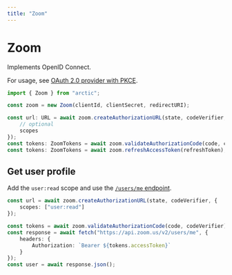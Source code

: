 ```yaml
---
title: "Zoom"
---
```


# Zoom

Implements OpenID Connect.

For usage, see [OAuth 2.0 provider with PKCE](/guides/oauth2-pkce).

```ts
import { Zoom } from "arctic";

const zoom = new Zoom(clientId, clientSecret, redirectURI);
```

```ts
const url: URL = await zoom.createAuthorizationURL(state, codeVerifier, {
	// optional
	scopes
});
const tokens: ZoomTokens = await zoom.validateAuthorizationCode(code, codeVerifier);
const tokens: ZoomTokens = await zoom.refreshAccessToken(refreshToken);
```

## Get user profile

Add the `user:read` scope and use the [`/users/me` endpoint](https://developers.zoom.us/docs/api/rest/reference/user/methods/#operation/user).

```ts
const url = await zoom.createAuthorizationURL(state, codeVerifier, {
	scopes: ["user:read"]
});
```

```ts
const tokens = await zoom.validateAuthorizationCode(code, codeVerifier);
const response = await fetch("https://api.zoom.us/v2/users/me", {
	headers: {
		Authorization: `Bearer ${tokens.accessToken}`
	}
});
const user = await response.json();
```
